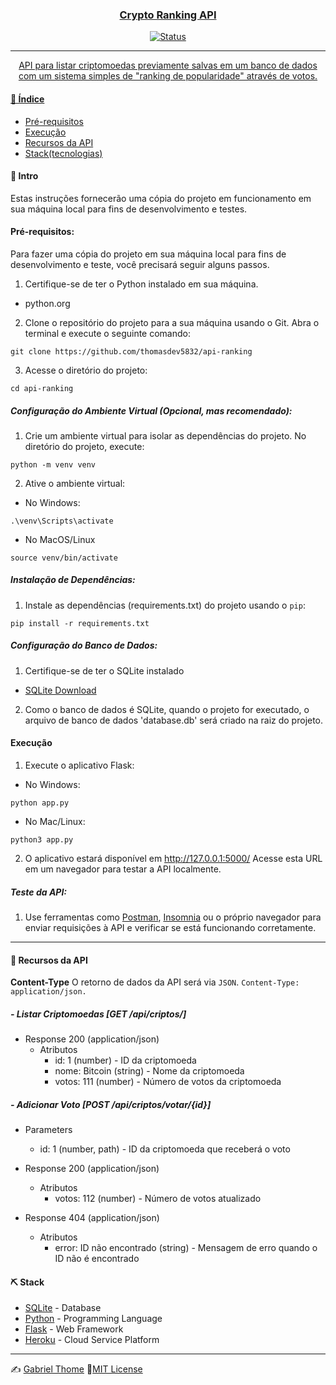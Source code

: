 <p align="center">
  <a href="" rel="noopener">
</p>

<h3 align="center">Crypto Ranking API</h3>

<div align="center">

![Status](https://img.shields.io/badge/status-active-success.svg)

</div>

---

<p align="center">API para listar criptomoedas previamente salvas em um banco de dados com um sistema simples de "ranking de popularidade" através de votos.
    <br> 
</p>

#### 📝 Índice

- [Pré-requisitos](#pre)
- [Execução](#execucao)
- [Recursos da API](#recursos)
- [Stack(tecnologias)](Stack)

#### 🏁 Intro <a name = "intro"></a>
Estas instruções fornecerão uma cópia do projeto em funcionamento em sua máquina local para fins de desenvolvimento e testes.

#### Pré-requisitos: <a name = "pre"></a>

Para fazer uma cópia do projeto em sua máquina local para fins de desenvolvimento e teste, você precisará seguir alguns passos.

1. Certifique-se de ter o Python instalado em sua máquina.  
  - python.org

2. Clone o repositório do projeto para a sua máquina usando o Git. Abra o terminal e execute o seguinte comando:

```
git clone https://github.com/thomasdev5832/api-ranking
```
3. Acesse o diretório do projeto:
```
cd api-ranking
```
##### Configuração do Ambiente Virtual (Opcional, mas recomendado):
1. Crie um ambiente virtual para isolar as dependências do projeto. No diretório do projeto, execute:
```
python -m venv venv
```
2. Ative o ambiente virtual:
- No Windows:
```
.\venv\Scripts\activate
```
- No MacOS/Linux
```
source venv/bin/activate
```
##### Instalação de Dependências: 
1. Instale as dependências (requirements.txt) do projeto usando o `pip`:
```
pip install -r requirements.txt
```

##### Configuração do Banco de Dados:
1. Certifique-se de ter o SQLite instalado
- [SQLite Download](https://www.sqlite.org/download.html)
2. Como o banco de dados é SQLite, quando o projeto for executado, o arquivo de banco de dados 'database.db' será criado na raiz do projeto.

#### Execução <a name = "execucao"></a>

1. Execute o aplicativo Flask:
- No Windows:
```
python app.py
```
- No Mac/Linux:
```
python3 app.py
```
2. O aplicativo estará disponível em http://127.0.0.1:5000/
 Acesse esta URL em um navegador para testar a API localmente.

##### Teste da API:
1. Use ferramentas como [Postman](https://www.postman.com/), [Insomnia](https://insomnia.rest/) ou o próprio navegador para enviar requisições à API e verificar se está funcionando corretamente.

---

#### 🚀 Recursos da API <a name="recursos"></a>

**Content-Type**
O retorno de dados da API será via `JSON`.
`Content-Type: application/json.`


##### - Listar Criptomoedas [GET /api/criptos/]

+ Response 200 (application/json)
  + Atributos
    - id: 1 (number) - ID da criptomoeda
    - nome: Bitcoin (string) - Nome da criptomoeda
    - votos: 111 (number) - Número de votos da criptomoeda


##### - Adicionar Voto [POST /api/criptos/votar/{id}]

+ Parameters
  + id: 1 (number, path) - ID da criptomoeda que receberá o voto

+ Response 200 (application/json)
  + Atributos
    - votos: 112 (number) - Número de votos atualizado

+ Response 404 (application/json)
  + Atributos
    - error: ID não encontrado (string) - Mensagem de erro quando o ID não é encontrado


#### ⛏️ Stack <a name = "stack"></a>

- [SQLite](https://www.sqlite.org/index.html) - Database
- [Python](https://www.python.org/) - Programming Language
- [Flask](https://flask.palletsprojects.com/) - Web Framework
- [Heroku](https://www.heroku.com/) - Cloud Service Platform

---

✍️ [Gabriel Thome](https://github.com/thomasdev5832/) 
📝[MIT License](https://opensource.org/license/mit/) 

